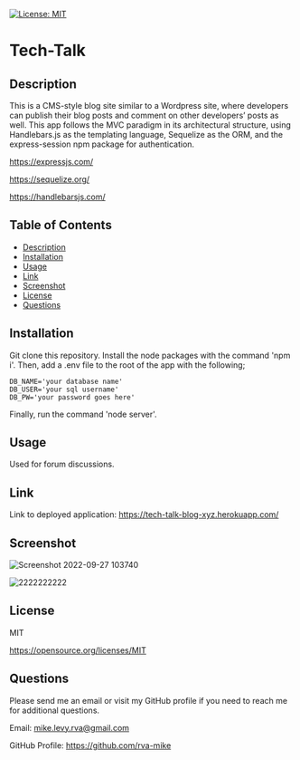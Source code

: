   [![License: MIT](https://img.shields.io/badge/License-MIT-yellow.svg)](https://opensource.org/licenses/MIT)

  # Tech-Talk

  ## Description
   This is a CMS-style blog site similar to a Wordpress site, where developers can publish their blog posts and comment on other developers’ posts as well. This app follows the MVC paradigm in its architectural structure, using Handlebars.js as the templating language, Sequelize as the ORM, and the express-session npm package for authentication.
  
  https://expressjs.com/
  
  https://sequelize.org/
  
  https://handlebarsjs.com/

  ## Table of Contents
  * [Description](#description)
  * [Installation](#installation)
  * [Usage](#usage)
  * [Link](#Link)
  * [Screenshot](#screenshot)
  * [License](#license)
  * [Questions](#questions)

  ## Installation
  Git clone this repository. Install the node packages with the command 'npm i'. Then, add a .env file to the root of the app with the following;
    
    DB_NAME='your database name'
    DB_USER='your sql username'
    DB_PW='your password goes here'

Finally, run the command 'node server'.


  ## Usage
  Used for forum discussions.
  
  ## Link 
  
  Link to deployed application: https://tech-talk-blog-xyz.herokuapp.com/
  
  ## Screenshot
  
  ![Screenshot 2022-09-27 103740](https://user-images.githubusercontent.com/105617274/192557350-5a990cda-73b7-4bbe-bf1b-089f728b97f9.png)
  
  ![2222222222](https://user-images.githubusercontent.com/105617274/192558696-66c4d0e6-76a2-48f0-afd3-a5a5c3e764dc.png)


  ## License
  MIT

  https://opensource.org/licenses/MIT


  ## Questions
  Please send me an email or visit my GitHub profile if you need to reach me for additional questions.

  Email: mike.levy.rva@gmail.com

  GitHub Profile: https://github.com/rva-mike
